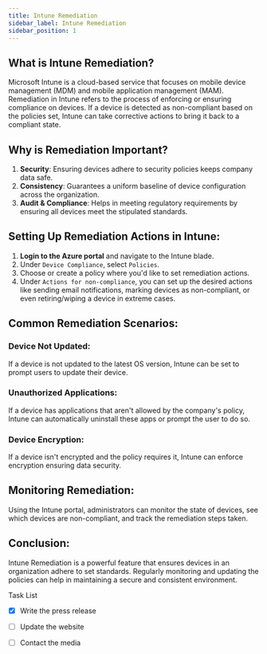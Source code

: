 ```yaml
---
title: Intune Remediation
sidebar_label: Intune Remediation
sidebar_position: 1
---
```


## What is Intune Remediation?

Microsoft Intune is a cloud-based service that focuses on mobile device management (MDM) and mobile application management (MAM). Remediation in Intune refers to the process of enforcing or ensuring compliance on devices. If a device is detected as non-compliant based on the policies set, Intune can take corrective actions to bring it back to a compliant state.

## Why is Remediation Important?

1. **Security**: Ensuring devices adhere to security policies keeps company data safe.
2. **Consistency**: Guarantees a uniform baseline of device configuration across the organization.
3. **Audit & Compliance**: Helps in meeting regulatory requirements by ensuring all devices meet the stipulated standards.

## Setting Up Remediation Actions in Intune:

1. **Login to the Azure portal** and navigate to the Intune blade.
2. Under `Device Compliance`, select `Policies`.
3. Choose or create a policy where you'd like to set remediation actions.
4. Under `Actions for non-compliance`, you can set up the desired actions like sending email notifications, marking devices as non-compliant, or even retiring/wiping a device in extreme cases.

## Common Remediation Scenarios:

### Device Not Updated:
If a device is not updated to the latest OS version, Intune can be set to prompt users to update their device.

### Unauthorized Applications:
If a device has applications that aren't allowed by the company's policy, Intune can automatically uninstall these apps or prompt the user to do so.

### Device Encryption:
If a device isn't encrypted and the policy requires it, Intune can enforce encryption ensuring data security.

## Monitoring Remediation:

Using the Intune portal, administrators can monitor the state of devices, see which devices are non-compliant, and track the remediation steps taken.

## Conclusion:

Intune Remediation is a powerful feature that ensures devices in an organization adhere to set standards. Regularly monitoring and updating the policies can help in maintaining a secure and consistent environment.


Task List	
- [x] Write the press release
- [ ] Update the website
- [ ] Contact the media



